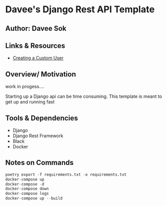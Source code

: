 # Davee's Django Rest API Template

## Author: Davee Sok

## Links & Resources

- [Creating a Custom User](https://testdriven.io/blog/django-custom-user-model/)

## Overview/ Motivation

work in progess....

Starting up a Django api can be time consuming. This template is meant to get up and running fast

## Tools & Dependencies

- Django
- Django Rest Framework
- Black
- Docker

## Notes on Commands

```python
poetry export -f requirements.txt -o requirements.txt
docker-compose up
docker-compose -d
docker-compose down
docker-compose logs
docker-compose up --build
```
